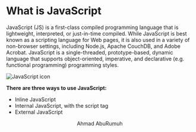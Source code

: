 # What is JavaScript

JavaScript (JS) is a first-class compiled programming language that is lightweight, interpreted, or just-in-time compiled. While JavaScript is best known as a scripting language for Web pages, it is also used in a variety of non-browser settings, including Node.js, Apache CouchDB, and Adobe Acrobat. JavaScript is a single-threaded, prototype-based, dynamic language that supports object-oriented, imperative, and declarative (e.g. functional programming) programming styles.

![JavaScript icon](https://www.w3schools.com/whatis/img_js.png)

**There are three ways to use JavaScript:**

* Inline JavaScript
*  Internal JavaScript, with the script tag
* External JavaScript

<div align="center"> Ahmad AbuRumuh